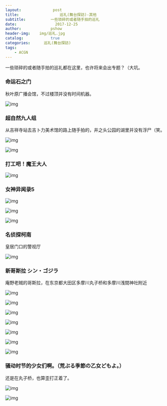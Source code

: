 ```yaml
---
layout:              post
title:                  巡礼(舞台探訪)-其他
subtitle:           一些琐碎的或者随手拍的巡礼
date:                 2017-12-25
author:             pshow
header-img:    img/巡礼.jpg
catalog:            true
categories:      巡礼(舞台探訪)
tags:
    - ACGN
---
```


 一些琐碎的或者随手拍的巡礼都在这里，也许将来会出专题？（大坑。

### 命运石之门

秋叶原广播会馆，不过楼顶并没有时间机器。

![img](https://nxpknw.bn.files.1drv.com/y4mOqrR2cksXuZ5p4kEcEE8aRILgaEDqIepKPXu4EHQ3loaTT6sulD415vKXaUEbDfu_QX_RlkkQjn2dr2m9TBbNxTZ2pN38P0rONDgYAf-ZAc4RM0UOfnh0KAn6HTtxCeEaDi3PJtWjiQfAD_-FrjLfCTFMYdGV4Tc9VS12cR3cAXcN0cHti9GahuurSyNG2dmOwx0C8ZqC8KFt-x3P127fg?width=3024&height=4032&cropmode=none)

### 超自然九人组

从吉祥寺站去吉卜力美术馆的路上随手拍的，井之头公园的湖里并没有浮尸（笑。

![img](https://nxpgnw.bn.files.1drv.com/y4mofp73Y76gFBHvBAAN-sNXerOlPn6v6y7ldYyiPHqyzYPyZbHksiLl_W_ms-C9rBXiRrcBX3VwWhMIl4t-w2-P4-sAeZ7VveIFBjEXjLU7dZh5XRVhfkBDzj76hq-3yLNBIqkb1u-TAs2BxSj_WipnVOb7FFVwr0waQGOGfIFdO8lsMw9PqZ0dtGl6Z2rE_VnddSfczaBTTRGO7ycBVjN9A?width=3024&height=4032&cropmode=none)

![img](https://nxphnw.bn.files.1drv.com/y4m9daZgw94wpkK_xQyXsFI6FAha_TxjyzXqWWDNe07862dojFpX7kYzUNfplbvh3sZ0grCowBzVEOtryet0iP2bdYwyT4oK7kbBrmq-8v32eHObgqXnbfi-b0y9ApG2xuVN1oUW3wPyUYRGP8sOkseGQDKvAnUee03Ib6T82OwHoff8Z9YxcF9zfkGgmg5DB-gkoq8B02HnfwyU1WAD5C0rQ?width=4032&height=3024&cropmode=none)

### 打工吧！魔王大人

![img](https://nnpgnw.bn.files.1drv.com/y4msj4cUD_EU23f2ZQuX3MwL0S_8oqyIqtCXUdcEHZBAkWADMdVPmPcN5XkXBEfPLXqHF_XlUfyzcWf4mbs2QIZFx7_0ar6wU5aJyIFJxkBHQsT2Gs_w7SKw-GOLnkGVGgn6kISqAAYGKh1KRv0Iz5KoxB1uKoivirXERDjfCMA5kA7tHFx_G5MulsAPGsQeCp88IUBcP-BvAhAAfvgr74law?width=1200&height=1598&cropmode=none)

### 女神异闻录5

![img](https://n3pfnw.bn.files.1drv.com/y4mKBgi7KmVekvwARw1nGjf83CIXp8mGsVtfdL1me5GqFKjfwrv4xvRnrue7TdIjuAbM_5f50i_-9gJbO9XLBP86wG9XxGKbmE-spOsQGP6cJDFNFhyUsr5cbGwOgtY1UiEY_6BUhabUOR94RNiywal7qwwT1zzaEsF24RlFKUZYzxHEukeiuKTOiGglZaFSP4nHtw-Gh8xurKbZlnK4PJqqA?width=750&height=3959&cropmode=none)

![img](https://nx98nw.bn.files.1drv.com/y4mk-_7phBMVBn02aLmPUvC-s1r0h5ySfPlkyYc7clT4al_0ajSqroUMGMfO4-R9b9mwoYbDp9PgtHyeUNCRaPQvY8ycxofOG96xMQjZkQUNZU4ldbup_QAZmFI5onVjV_XP9KWmB0kXbtZZGC_HiYr-RJ-CESmpVGwKOS6ecFalle5QZjzEiq6Py7C9ke6-Zb_l_T1qIumuh1wdT9QfQc1Cg?width=1200&height=1598&cropmode=none)

![img](https://nnpfnw.bn.files.1drv.com/y4mdBDZn4pyk1af5ubvrIsfS184RTHdlveHtEx9foBikLXbEtwRZjT1c2s4OKDP55PWg0B7Z_6ORSim2XB-dMsiv5PcQMkwFF-4K_an4GoXBz568Iwko-bKekf82DUuJSiDUPassHVY41zoP-CJ6fr28JP2s3eI73ZGbsr5CIKYYQSh0ec665N0m_iFlzomBToafJl_pUMc6mi4m4GnwZAXFQ?width=1200&height=1598&cropmode=none)

### 名侦探柯南

皇居门口的警视厅

![img](https://nnplnw.bn.files.1drv.com/y4mImP1ZsS_NzCRmvp6dpTobvikbx1VqnWAWcQk87Xr76J8N9fMUT0JKmom1Uj5SYV7LJrUV2I93wFust0q3u8Ar-ahW5cXU2I33V2Q8SHI1RhaKKnsCLW5RD63yJYnGfs7NVtpNfwtSI7_ohK1KXqdQt-_n8-xy1qNkfY9SH4kYCuSURwqX2dSKV9E57BM51Sa2_CWhfZvb5dti3HI2_8l7w?width=1200&height=1598&cropmode=none)

### 新哥斯拉 シン・ゴジラ

庵野老贼的哥斯拉，在东京都大田区多摩川丸子桥和多摩川浅間神社附近

![img](https://oxpfnw.bn.files.1drv.com/y4m2w0qsBkNtLNwG1cQV7oI0Y5MpHmu_XXs2VFx67qR_MpAtK21bPYK-lvyZz8U9EO0h6pMbieSNK7RBdKlYRoxO3QeIpu-70aV0GgUfSZ0DRPnioZEpt3xF2IoD2iLHRqOrAYjmBJ1in1tj9SGZwawacLJHZeVV0nd9mrcjx2VyHgUiupY0XRVAftNfSWLAonWZCmq4CkgH6FsA90w6IBxHQ?width=1852&height=774&cropmode=none)

![img](https://oh98nw.bn.files.1drv.com/y4mJypr5yPRCc6EOCfJA4vQ_b_48A4mK9JbtH7PpG87Bfv221tUlMj56l3FAJnrD__hlsrHeCGawvmWOMBb0ydX9-GKxycoC_Kvs4npM1YTUQLFI4Rys_fr7TKzjoFGqB3XHQ_sl0kkQyN08PHy308Cz0-8lb-gtaRGXqB8HApPsBbgOjFbs3eSG1pjEQznj72EMal-r52tFH__0Fy92NsYcQ?width=1852&height=774&cropmode=none)

![img](https://oxphnw.bn.files.1drv.com/y4mceMWi9YEENQ1if_Xja2-nW5qe2-GwC21Nh3kdPCEFkb-7GMVorRSZUMMfHE2OhZbVBZqVO5Aa7O2_aN43HMI5RMTqi_irGGg9dXttXovJM_5W6G62vCL8vboOm1EhOb5IQCwRrIIEsaJ0PKvNoU6eiw7o8agqESuRm0_1-5JVHUH0ZM_TUABQFHdr1Ejb3T_LnF-ty70zAk1YDIQkkMraQ?width=1852&height=774&cropmode=none)

![img](https://oxpenw.bn.files.1drv.com/y4m4-aOp8zVzrGYsHQWFz2P_vHgMx3yRKy1CB5PIE1wofA3Hp_LMzrGoQJ-hGRfQTW9d2eioqeXgy6K7IzDul4ClVvgnj5BOds3uc_2C4hNItCX7vTQoR5i4zC4ZRIUJeqKPTfve2IF8k_oiG5iDNq6Cwcn5MPioAoTyPYkWhGyAE7QIlH1TmCYmLVtBUdSItn5HZH2HA2i60S9zqjrkDcdrQ?width=1852&height=774&cropmode=none)

![img](https://oxpinw.bn.files.1drv.com/y4mNppGTQlpCJAWAJG7ExH0GD3oftJ4ZZ8VpMV0JNvy2DSmR9RdE5e5j93y80-85lkXYmFa9UpUIuTx5KbbBZ-kuNmCAGoZHcOSTgQDg5tkFoWy5PZA1kBBt4czooLiFJegeqxA8vtdhMzUS06fiW96AmW4bd28dpuR4NvVTEhPuxSZ1oOCJozXE20N2LxfePziWkVCTASHYJKjpDN2lHw3nA?width=4032&height=4709&cropmode=none)

![img](https://oxplnw.bn.files.1drv.com/y4m7lU1UnpWY_4P6Vrqf-lA3gy4fm6fx0kMWLgiOMZpZ8aM0I_z7jFtJzD9CAxNR5sjsozj8HSEzd6BwIBka2oAriya0PPdbw0esTkR5qwsZB6RFC9dHh805gDGkdh6HLINrADf01gTkuL4o971Gq5GZR7xxx_irf6HmTsif238uTDqRYmZl7sw_ed2DUBIUutmhU-vIS2SPxdkzm8cOhiV7g?width=4032&height=3791&cropmode=none)

![img](https://oxpknw.bn.files.1drv.com/y4mYTxl2kONqrkCnq1EKKjf1ovKYBNuG55YARmS5jYL9bDnIF_L5ApQdmqVcdz86Jya_bpzdRNGOrYALX4LeLDp2-nudu0YAJCWUMjJrMMQr0q1pmQVk4RhVMe6UxN0H-fBO7odLuXWA1w5T37yeNrEtAwy0ne1nEm1RVKwheI-7__wcXrPGoHVb1sBVW47aewG4cVAKjvXqTyYnbLmIpP2sw?width=4032&height=4140&cropmode=none)





### 骚动时节的少女们啊。（荒ぶる季節の乙女どもよ。）

还是在丸子桥，也算歪打正着了。

![img](https://n3pinw.bn.files.1drv.com/y4mL1m1JuL5M8tjJTFJEXc4_6lAKmwQSpKO8FDo8h9h9WncZ8oJBUdWM3VJZ2pixU8iBTw5ENexQJOqYJVH9BO9VmyGlp75L2rp5IebGnjpdShBpih4V1xIDQpdoVk8VpEmUPpsMNYsuSqmMRF-dQszIBffP-JGFoP5YwrJgePEefT_W1TH0kIgbI24Gn_eKwJYR1CfpSemMHW5d8gkun9TxQ?width=1920&height=2520&cropmode=none)

![img](https://n3pknw.bn.files.1drv.com/y4mIL8woCT4T2G3cawFF7fEXcxkTc9ER0oV9HRminSg_NYzGH3Z8CrgauTVoy4WuvckTzUmunBBFURk2CGSwQy3AtOD9Je5erdf6bI79r6sdT_0TBthy6uqC5aLecVmQdu8CL59OuriNcIaQiBTLnqbS3cXsVQzSL6qB59c-QGGrb0rKYvqzWur4httgYaJcA25QY7ftOW2Gpn4_arX35fITQ?width=960&height=1260&cropmode=none)
